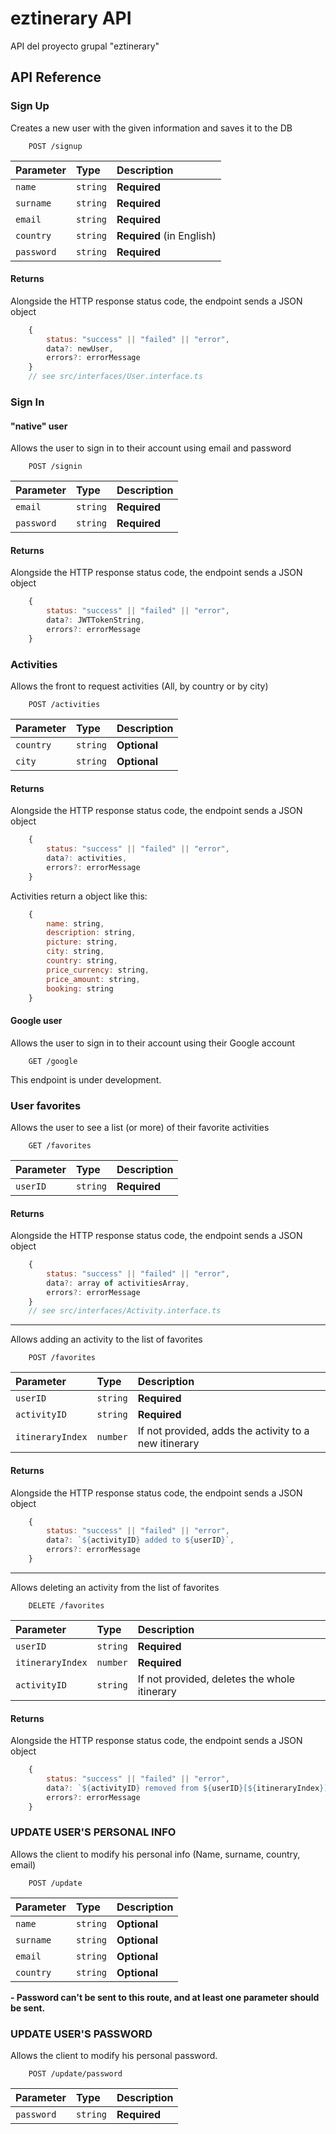 # eztinerary API

API del proyecto grupal "eztinerary"

## API Reference

### Sign Up

Creates a new user with the given information and saves it to the DB

```http
    POST /signup
```

| Parameter  | Type     | Description               |
| :--------- | :------- | :------------------------ |
| `name`     | `string` | **Required**              |
| `surname`  | `string` | **Required**              |
| `email`    | `string` | **Required**              |
| `country`  | `string` | **Required** (in English) |
| `password` | `string` | **Required**              |

#### Returns

Alongside the HTTP response status code, the endpoint sends a JSON object

```js
    {
        status: "success" || "failed" || "error",
        data?: newUser,
        errors?: errorMessage
    }
    // see src/interfaces/User.interface.ts
```

### Sign In

#### "native" user

Allows the user to sign in to their account using email and password

```http
    POST /signin
```

| Parameter  | Type     | Description  |
| :--------- | :------- | :----------- |
| `email`    | `string` | **Required** |
| `password` | `string` | **Required** |

#### Returns

Alongside the HTTP response status code, the endpoint sends a JSON object

```js
    {
        status: "success" || "failed" || "error",
        data?: JWTTokenString,
        errors?: errorMessage
    }
```

### Activities

Allows the front to request activities (All, by country or by city)

```http
    POST /activities
```

| Parameter | Type     | Description  |
| :-------- | :------- | :----------- |
| `country` | `string` | **Optional** |
| `city`    | `string` | **Optional** |

#### Returns

Alongside the HTTP response status code, the endpoint sends a JSON object

```js
    {
        status: "success" || "failed" || "error",
        data?: activities,
        errors?: errorMessage
    }
```

Activities return a object like this:

```js
    {
        name: string,
        description: string,
        picture: string,
        city: string,
        country: string,
        price_currency: string,
        price_amount: string,
        booking: string
    }
```

#### Google user

Allows the user to sign in to their account using their Google account

```http
    GET /google
```

This endpoint is under development.

### User favorites

Allows the user to see a list (or more) of their favorite activities

```http
    GET /favorites
```

| Parameter | Type     | Description  |
| :-------- | :------- | :----------- |
| `userID`  | `string` | **Required** |

#### Returns

Alongside the HTTP response status code, the endpoint sends a JSON object

```js
    {
        status: "success" || "failed" || "error",
        data?: array of activitiesArray,
        errors?: errorMessage
    }
    // see src/interfaces/Activity.interface.ts
```

---

Allows adding an activity to the list of favorites

```http
    POST /favorites
```

| Parameter        | Type     | Description                                           |
| :--------------- | :------- | :---------------------------------------------------- |
| `userID`         | `string` | **Required**                                          |
| `activityID`     | `string` | **Required**                                          |
| `itineraryIndex` | `number` | If not provided, adds the activity to a new itinerary |

#### Returns

Alongside the HTTP response status code, the endpoint sends a JSON object

```js
    {
        status: "success" || "failed" || "error",
        data?: `${activityID} added to ${userID}`,
        errors?: errorMessage
    }
```

---

Allows deleting an activity from the list of favorites

```http
    DELETE /favorites
```

| Parameter        | Type     | Description                                  |
| :--------------- | :------- | :------------------------------------------- |
| `userID`         | `string` | **Required**                                 |
| `itineraryIndex` | `number` | **Required**                                 |
| `activityID`     | `string` | If not provided, deletes the whole itinerary |

#### Returns

Alongside the HTTP response status code, the endpoint sends a JSON object

```js
    {
        status: "success" || "failed" || "error",
        data?: `${activityID} removed from ${userID}[${itineraryIndex}]` || `${itineraryIndex} removed from ${userID}`,
        errors?: errorMessage
    }
```

### UPDATE USER'S PERSONAL INFO

Allows the client to modify his personal info (Name, surname, country, email)

```http
    POST /update
```

| Parameter | Type     | Description  |
| :-------- | :------- | :----------- |
| `name` | `string` | **Optional** |
| `surname`    | `string` | **Optional** |
| `email`    | `string` | **Optional** |
| `country`    | `string` | **Optional** |

**- Password can't be sent to this route, and at least one parameter should be sent.**

### UPDATE USER'S PASSWORD

Allows the client to modify his personal password.

```http
    POST /update/password
```

| Parameter | Type     | Description  |
| :-------- | :------- | :----------- |
| `password` | `string` | **Required** |